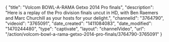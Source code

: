 {
    "title": "Volcom BOWL-A-RAMA Getxo 2014 Pro finals",
    "description": "Here is a replay of the Pro division finals uncut in HD, with Ben Raemers and Marc Churchill as your hosts for your delight.",
    "channelid": "3764790",
    "videoid": "3765091",
    "date_created": "1411084083",
    "date_modified": "1470244480",
    "type": "captivate",
    "layout": "channelVideo",
    "url": "\/action\/volcom-bowl-a-rama-getxo-2014-pro-finals\/3764790-3765091"
}